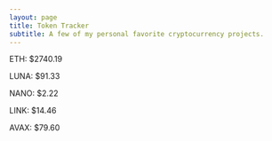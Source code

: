 ```yaml
---
layout: page
title: Token Tracker
subtitle: A few of my personal favorite cryptocurrency projects.
---
```


<!--BEGINCRYPTOINPUT-->
ETH: $2740.19

LUNA: $91.33

NANO: $2.22

LINK: $14.46

AVAX: $79.60

<!--ENDCRYPTOINPUT-->
